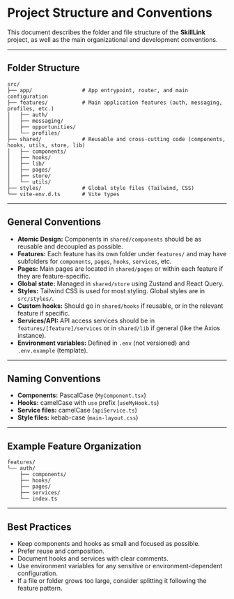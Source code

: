 # Project Structure and Conventions

This document describes the folder and file structure of the **SkillLink** project, as well as the main organizational and development conventions.

---

## Folder Structure

```
src/
├── app/                # App entrypoint, router, and main configuration
├── features/           # Main application features (auth, messaging, profiles, etc.)
│   ├── auth/
│   ├── messaging/
│   ├── opportunities/
│   └── profiles/
├── shared/             # Reusable and cross-cutting code (components, hooks, utils, store, lib)
│   ├── components/
│   ├── hooks/
│   ├── lib/
│   ├── pages/
│   ├── store/
│   └── utils/
├── styles/             # Global style files (Tailwind, CSS)
└── vite-env.d.ts       # Vite types
```

---

## General Conventions

- **Atomic Design:** Components in `shared/components` should be as reusable and decoupled as possible.
- **Features:** Each feature has its own folder under `features/` and may have subfolders for `components`, `pages`, `hooks`, `services`, etc.
- **Pages:** Main pages are located in `shared/pages` or within each feature if they are feature-specific.
- **Global state:** Managed in `shared/store` using Zustand and React Query.
- **Styles:** Tailwind CSS is used for most styling. Global styles are in `src/styles/`.
- **Custom hooks:** Should go in `shared/hooks` if reusable, or in the relevant feature if specific.
- **Services/API:** API access services should be in `features/[feature]/services` or in `shared/lib` if general (like the Axios instance).
- **Environment variables:** Defined in `.env` (not versioned) and `.env.example` (template).

---

## Naming Conventions

- **Components:** PascalCase (`MyComponent.tsx`)
- **Hooks:** camelCase with `use` prefix (`useMyHook.ts`)
- **Service files:** camelCase (`apiService.ts`)
- **Style files:** kebab-case (`main-layout.css`)

---

## Example Feature Organization

```
features/
└── auth/
    ├── components/
    ├── hooks/
    ├── pages/
    ├── services/
    └── index.ts
```

---

## Best Practices

- Keep components and hooks as small and focused as possible.
- Prefer reuse and composition.
- Document hooks and services with clear comments.
- Use environment variables for any sensitive or environment-dependent configuration.
- If a file or folder grows too large, consider splitting it following the feature pattern.


